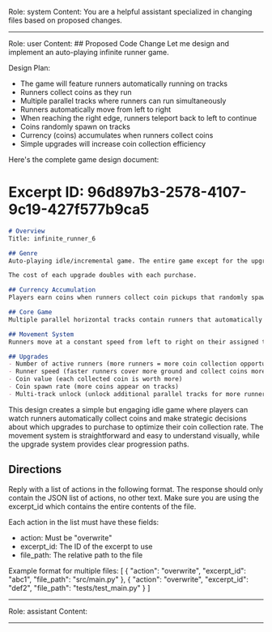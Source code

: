 Role: system
Content: You are a helpful assistant specialized in changing files based on proposed changes.
__________________
Role: user
Content: ## Proposed Code Change
Let me design and implement an auto-playing infinite runner game.

Design Plan:
- The game will feature runners automatically running on tracks
- Runners collect coins as they run
- Multiple parallel tracks where runners can run simultaneously
- Runners automatically move from left to right
- When reaching the right edge, runners teleport back to left to continue
- Coins randomly spawn on tracks
- Currency (coins) accumulates when runners collect coins
- Simple upgrades will increase coin collection efficiency

Here's the complete game design document:

# Excerpt ID: 96d897b3-2578-4107-9c19-427f577b9ca5
```markdown docs/overview.md
# Overview
Title: infinite_runner_6

## Genre
Auto-playing idle/incremental game. The entire game except for the upgrades is fully automated. The player will earn more of the primary currency over time

The cost of each upgrade doubles with each purchase.

## Currency Accumulation
Players earn coins when runners collect coin pickups that randomly spawn on the tracks. Each coin pickup adds to the total coin count.

## Core Game
Multiple parallel horizontal tracks contain runners that automatically move from left to right. Coin pickups randomly spawn on the tracks. When runners collide with coins, they collect them and add to the player's total. When runners reach the right edge of the screen, they teleport back to the left side to continue running. New coins spawn at regular intervals on random tracks.

## Movement System
Runners move at a constant speed from left to right on their assigned tracks. When reaching the right edge of the screen, they instantly teleport to the left edge of the same track. Coins remain stationary until collected. Each track is a fixed horizontal line where runners and coins can be positioned.

## Upgrades
- Number of active runners (more runners = more coin collection opportunities)
- Runner speed (faster runners cover more ground and collect coins more quickly)
- Coin value (each collected coin is worth more)
- Coin spawn rate (more coins appear on tracks)
- Multi-track unlock (unlock additional parallel tracks for more runners)
```

This design creates a simple but engaging idle game where players can watch runners automatically collect coins and make strategic decisions about which upgrades to purchase to optimize their coin collection rate. The movement system is straightforward and easy to understand visually, while the upgrade system provides clear progression paths.

## Directions
Reply with a list of actions in the following format. The response should only contain the JSON list of actions, no other text.
Make sure you are using the excerpt_id which contains the entire contents of the file.

Each action in the list must have these fields:
- action: Must be "overwrite"
- excerpt_id: The ID of the excerpt to use
- file_path: The relative path to the file

Example format for multiple files:
[
    {
        "action": "overwrite",
        "excerpt_id": "abc1",
        "file_path": "src/main.py"
    },
    {
        "action": "overwrite",
        "excerpt_id": "def2",
        "file_path": "tests/test_main.py"
    }
]
__________________
Role: assistant
Content: 
__________________
